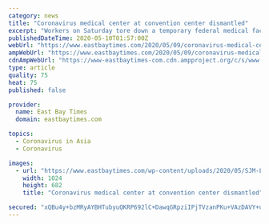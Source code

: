 ```yaml
---
category: news
title: "Coronavirus medical center at convention center dismantled"
excerpt: "Workers on Saturday tore down a temporary federal medical facility inside the Santa Clara Convention Center just weeks after the Air National Guard had raced to build it in anticipation of a surge of coronavirus patients."
publishedDateTime: 2020-05-10T01:57:00Z
webUrl: "https://www.eastbaytimes.com/2020/05/09/coronavirus-medical-center-at-convention-center-dismantled/"
ampWebUrl: "https://www.eastbaytimes.com/2020/05/09/coronavirus-medical-center-at-convention-center-dismantled/amp/"
cdnAmpWebUrl: "https://www-eastbaytimes-com.cdn.ampproject.org/c/s/www.eastbaytimes.com/2020/05/09/coronavirus-medical-center-at-convention-center-dismantled/amp/"
type: article
quality: 75
heat: 75
published: false

provider:
  name: East Bay Times
  domain: eastbaytimes.com

topics:
  - Coronavirus in Asia
  - Coronavirus

images:
  - url: "https://www.eastbaytimes.com/wp-content/uploads/2020/05/SJM-L-CONVENTION-0328-5-1.jpg?w=1024&h=683"
    width: 1024
    height: 682
    title: "Coronavirus medical center at convention center dismantled"

secured: "xQBu4y+bzMRyAYBHTubyuQKRP692lC+DawqGRpziIPjTVzanPKu+VAzDAVY+ud4B2IvUCNzdBp1q1kZxF3C8QW+685qo4hUh5rEONgQ9GCjhdbqBk9bEk04x14rW7sSaa7Hb8vzgWOHkZihUEudetvJqXKPAJ/HM/jkQrriJMUaQlJLZ70ekGt2RmJJV43STa2B1jaYD1WSGN5M1B7aS74YMwOzwBuBAl7nPI+XOivS0WUSOeqjTaXtpYSSS40Muvsa1SqU/DYnCgunrqt/HuUS9x1X6xbgh+niONoH+mHa3+/OsD6Z5jyxhmgGHQtHk;VCHUZryY6fxfUt3T02E6Xw=="
---
```


